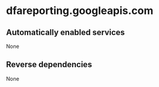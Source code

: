 # dfareporting.googleapis.com

## Automatically enabled services

None

## Reverse dependencies

None
